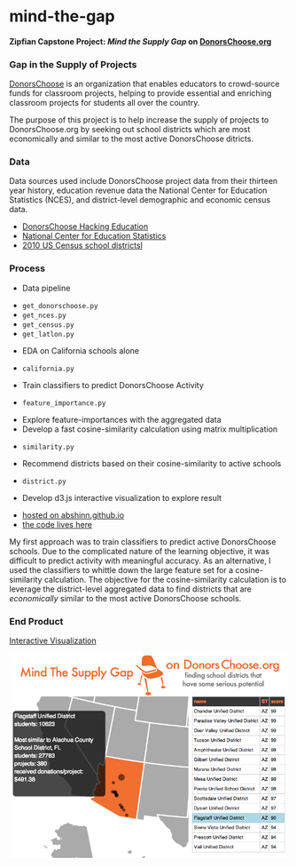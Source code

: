 mind-the-gap 
===

#### Zipfian Capstone Project: _Mind the Supply Gap_ on [DonorsChoose.org](http://donorschoose.org)

### Gap in the Supply of Projects

[DonorsChoose](http://donorschoose.org) is an organization that enables educators to crowd-source funds for classroom projects, helping to provide essential and enriching classroom projects for students all over the country.

The purpose of this project is to help increase the supply of projects to DonorsChoose.org by seeking out school districts which are most economically and similar to the most active DonorsChoose ditricts.

### Data

Data sources used include DonorsChoose project data from their thirteen year history, education revenue data the National Center for Education Statistics (NCES), and district-level demographic and economic census data. 

- [DonorsChoose Hacking Education](http://data.donorschoose.org/open-data/overview/)
- [National Center for Education Statistics](http://nces.ed.gov/ccd/ccddata.asp)
- [2010 US Census school districtsl](http://nces.ed.gov/surveys/sdds/ed/)

### Process

- Data pipeline
 * `get_donorschoose.py` 
 * `get_nces.py` 
 * `get_census.py`
 * `get_latlon.py`
- EDA on California schools alone
 * `california.py`
- Train classifiers to predict DonorsChoose Activity
 * `feature_importance.py`
- Explore feature-importances with the aggregated data
- Develop a fast cosine-similarity calculation using matrix multiplication
 * `similarity.py`
- Recommend districts based on their cosine-similarity to active schools
 * `district.py`
- Develop d3.js interactive visualization to explore result
 * [hosted on abshinn.github.io](http://abshinn.github.io/mind-the-gap)
 * [the code lives here](https://github.com/abshinn/abshinn.github.io/tree/master/projects/mind-the-gap)

My first approach was to train classifiers to predict active DonorsChoose schools. Due to the complicated nature of the learning objective, it was difficult to predict activity with meaningful accuracy. As an alternative, I used the classifiers to whittle down the large feature set for a cosine-similarity calculation. The objective for the cosine-similarity calculation is to leverage the district-level aggregated data to find districts that are *economically* similar to the most active DonorsChoose schools. 

### End Product 

[Interactive Visualization](http://abshinn.github.io/mind-the-gap)

![alt text](mind-the-gap.png "Mind the Supply Gap Interactive Visualization")
